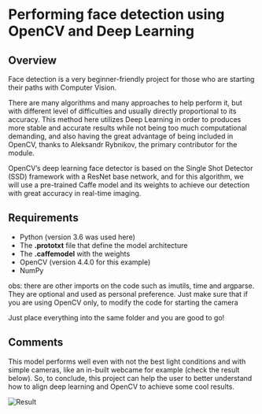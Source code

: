 # Performing face detection using OpenCV and Deep Learning

## Overview

<p>
  Face detection is a very beginner-friendly project for those who are starting their paths with Computer Vision.<p>
<p>
  There are many algorithms and many approaches to help perform it, but with different level of difficulties and usually directly proportional to its accuracy.
  This method here utilizes Deep Learning in order to produces more stable and accurate results while not being too much computational demanding, and also having the great advantage of being included in OpenCV, thanks to Aleksandr Rybnikov, the primary contributor for the module.
</p>
<p>
  OpenCV’s deep learning face detector is based on the Single Shot Detector (SSD) framework with a ResNet base network, and for this algorithm, we will use a pre-trained Caffe model and its weights to achieve our detection with great accuracy in real-time imaging.
</p>

## Requirements

* Python (version 3.6 was used here)
* The **.prototxt** file that define the model architecture
* The **.caffemodel** with the weights
* OpenCV (version 4.4.0 for this example)
* NumPy

obs: there are other imports on the code such as imutils, time and argparse. They are optional and used as personal preference. Just make sure that if you are using OpenCV only, to modify the code for starting the camera 

Just place everything into the same folder and you are good to go!

## Comments
<p>
  This model performs well even with not the best light conditions and with simple cameras, like an in-built webcame for example (check the result below). So, to conclude, this   project can help the user to better understand how to align deep learning and OpenCV to achieve some cool results.
</p>

![Result](https://user-images.githubusercontent.com/37183299/136977725-d42b881f-e446-4805-b3a6-e6d2afc8f4d2.jpg)




